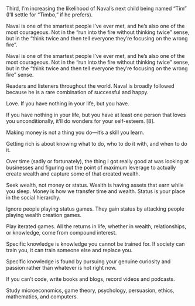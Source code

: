 

Third, I’m increasing the likelihood of Naval’s next child being named “Tim” (I’ll settle for “Timbo,” if he prefers).

Naval is one of the smartest people I’ve ever met, and he’s also one of the most courageous. Not in the “run into the fire without thinking twice” sense, but in the “think twice and then tell everyone they’re focusing on the wrong fire”.

Naval is one of the smartest people I’ve ever met, and he’s also one of the most courageous. Not in the “run into the fire without thinking twice” sense, but in the “think twice and then tell everyone they’re focusing on the wrong fire” sense.

Readers and listeners throughout the world. Naval is broadly followed because he is a rare combination of successful and happy.

Love. If you have nothing in your life, but you have.

If you have nothing in your life, but you have at least one person that loves you unconditionally, it’ll do wonders for your self-esteem. [8].

Making money is not a thing you do—it’s a skill you learn.

Getting rich is about knowing what to do, who to do it with, and when to do it.

Over time (sadly or fortunately), the thing I got really good at was looking at businesses and figuring out the point of maximum leverage to actually create wealth and capture some of that created wealth.

Seek wealth, not money or status. Wealth is having assets that earn while you sleep. Money is how we transfer time and wealth. Status is your place in the social hierarchy.

Ignore people playing status games. They gain status by attacking people playing wealth creation games.

Play iterated games. All the returns in life, whether in wealth, relationships, or knowledge, come from compound interest.

Specific knowledge is knowledge you cannot be trained for. If society can train you, it can train someone else and replace you.

Specific knowledge is found by pursuing your genuine curiosity and passion rather than whatever is hot right now.

If you can’t code, write books and blogs, record videos and podcasts.

Study microeconomics, game theory, psychology, persuasion, ethics, mathematics, and computers.


